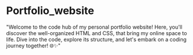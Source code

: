 # Portfolio_website
 "Welcome to the code hub of my personal portfolio website! Here, you'll discover the well-organized HTML and CSS, that bring my online space to life. Dive into the code, explore its structure, and let's embark on a coding journey together! 🌐✨"

